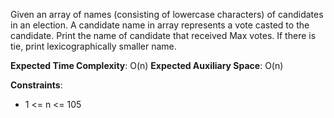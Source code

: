 Given an array of names (consisting of lowercase characters) of candidates in an election. A candidate name in array represents a vote casted to the candidate. Print the name of candidate that received Max votes. If there is tie, print lexicographically smaller name.

**Expected Time Complexity**: O(n)
**Expected Auxiliary Space**: O(n)

**Constraints**:
- 1 <= n <= 105